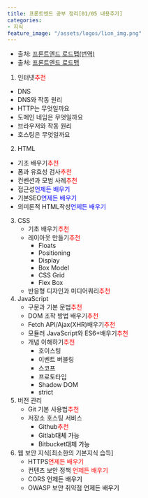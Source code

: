 ```yaml
---
title: 프론트엔드 공부 정리[01/05 내용추가]
categories:
- 지식
feature_image: "/assets/logos/lion_img.png"
---
```

* 출처: [프론트엔드 로드맵(번역)](https://github.com/devJang/developer-roadmap)
* 출처: [프론트엔드 로드맵](http://roadmap.sh)
1. 인터넷<span style="color:red">추천</span>
  - DNS
  - DNS와 작동 원리
  - HTTP는 무엇일까요
  - 도메인 네임은 무엇일까요
  - 브라우저와 작동 원리
  - 호스팅은 무엇일까요
2. HTML
  - 기초 배우기<span style="color:red">추천</span>
  - 폼과 유효성 검사<span style="color:red">추천</span>
  - 컨벤션과 모범 사례<span style="color:red">추천</span>
  - 접근성<span style="color:blue">언제든 배우기</span>
  - 기본SEO<span style="color:blue">언제든 배우기</span>
  - 의미론적 HTML작성<span style="color:blue">언제든 배우기</span>
3. CSS
    - 기초 배우기<span style="color:red">추천</span>
    - 레이아웃 만들기<span style="color:red">추천</span>
      - Floats
      - Positioning
      - Display
      - Box Model
      - CSS Grid
      - Flex Box
    - 반응형 디자인과 미디어쿼리<span style="color:red">추천</span>
4. JavaScript
   - 구문과 기본 문법<span style="color:red">추천</span>
   - DOM 조작 방법 배우기<span style="color:red">추천</span>
   - Fetch API/Ajax(XHR)배우기<span style="color:red">추천</span>
   - 모듈러 JavaScript와 ES6+배우기<span style="color:red">추천</span>
   - 개념 이해하기<span style="color:red">추천</span>
     + 호이스팅
     + 이벤트 버블링
     + 스코프
     + 프로토타입
     + Shadow DOM
     + strict  
5. 버전 관리
   - Git 기본 사용법<span style="color:red">추천</span>  
   - 저장소 호스팅 서비스  
     + Github<span style="color:red">추천</span>  
     + Gitlab<span style="color:black">대체 가능</span>
     + Bitbucket<span style="color:black">대체 가능</span>  
6. 웹 보안 지식[최소한의 기본지식 습득]  
   - HTTPS<span style="color:red">언제든 배우기</span>  
   - 컨텐츠 보안 정책 <span style="color:red">언제든 배우기</span>  
   - CORS <span style="color:black">언제든 배우기</span>  
   - OWASP 보얀 취약점 <span style="color:black">언제든 배우기</span>  
